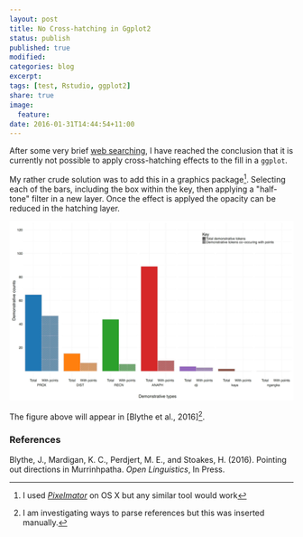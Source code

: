 ```yaml
---
layout: post
title: No Cross-hatching in Ggplot2
status: publish
published: true
modified:
categories: blog
excerpt:
tags: [test, Rstudio, ggplot2]
share: true
image:
  feature: 
date: 2016-01-31T14:44:54+11:00
---
```

 
After some very brief [web searching](http://stackoverflow.com/questions/2895319/how-to-add-texture-to-fill-colors-in-ggplot2?lq=1), I have reached the conclusion that it is currently not possible to apply cross-hatching effects to the fill in a `ggplot`.
 
My rather crude solution was to add this in a graphics package[^1]. Selecting each of the bars, including the box within the key, then applying a "half-tone" filter in a new layer. Once the effect is applyed the opacity can be reduced in the hatching layer.
 
![Figure](/figures/Figure_6_modified.png)
 
[^1]: I used [*Pixelmator*](http://www.pixelmator.com/mac/) on OS X but any similar tool would work
 
The figure above will appear in [Blythe et al., 2016][^2].
 
[^2]: I am investigating ways to parse references but this was inserted manually.
 
### References ###
Blythe, J., Mardigan, K. C., Perdjert, M. E., and Stoakes, H. (2016). Pointing out directions in Murrinhpatha. *Open Linguistics*, In Press.
 
 
